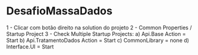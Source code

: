 # DesafioMassaDados

1 - Clicar com botão direito na solution do projeto
2 - Common Properties / Startup Project
3 - Check Multiple Startup Projects:
    a) Api.Base Action = Start
    b) Api.TratamentoDados Action = Start
    c) CommonLibrary = none
    d) Interface.UI = Start
